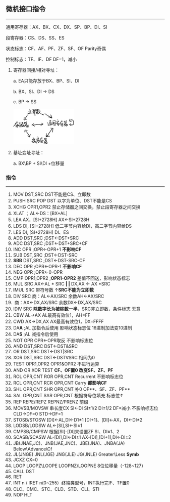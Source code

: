 ## 微机接口指令

---

通用寄存器：AX、BX、CX、DX、SP、BP、DI、SI

段寄存器：CS、DS、SS、ES

状态标志：CF、AF、PF、ZF、SF、OF Parity奇偶

控制标志：TF、IF、DF DF=1，减小

1.  寄存器间接/相对寻址：

    a.  EA只能存放于BX、BP、SI、DI

    b.  BX、SI、DI → DS

    c.  BP → SS

    <img src="./2.微机接口指令.jpg" style="zoom: 50%;" />

2.  基址变址寻址：

    a.  BX\\BP + SI\\DI +位移量

### 指令

---



1. MOV   DST,SRC  DST不能是CS、立即数
2. PUSH SRC POP DST 以字为单位、DST不能是CS
3. XCHG OPR1,OPR2 禁止存储器之间交换，禁止段寄存器之间交换
4. XLAT ；AL←DS：\[BX+AL\]
5. LEA   AX，\[SI+2728H\] AX←SI+2728H
6. LDS   DI, \[SI+2728H\] 低二字节内容给DI，高二字节内容给DS
7. LES   DI, \[SI+2728H\] DI、ES
8. ADD  DST,SRC ;DST←DST+SRC
9. ADC  DST,SRC ;DST←DST+SRC+CF
10. INC   OPR ;OPR←OPR+1 **不影响CF**
11. SUB  DST,SRC ;DST←DST-SRC
12. **SBB**  DST,SRC ;DST←DST-SRC-CF
13. DEC  OPR ;OPR←OPR-1 **不影响CF**
14. NEG  OPR ;OPR←0-OPR
15. CMP  OPR1,OPR2 ;**OPR1-OPR2** 差值不回送，影响状态标志
16. MUL  SRC AX←AL \* SRC **\| \|** DX,AX ← AX \*SRC
17. **I**MUL SRC 带符号数 ↑**SRC不能为立即数**
18. DIV    SRC 商：AL←AX/SRC 余数AH←AX/SRC
19. ​                  商：AX←DX,AX/SRC 余数DX←DX,AX/SRC
20. IDIV SRC **除数字长为被除数一半**，SRC非立即数，条件标志 无意
21. CBW AL→AX AL最高有效位1，AH=FF
22. CWD AX→DX,AX AX最高有效位1，DX=FFFF
23. DA**A** ;AL 加指令后使用 影响状态标志位 16进制加法变10进制
24. DA**S** ;AL 减指令后使用
25. NOT OPR OPR←OPR取反 不影响标志位
26. AND DST,SRC DST←DST&SRC
27. OR DST,SRC DST←DST\|SRC
28. XOR DST,SRC DST←DST∀SRC 相同为0
29. TEST OPR1,OPR2 OPR1&OPR2 不进行运算
30. AND OR XOR TEST **CF、OF置0 改变SF、ZF、PF**
31. ROL OPR,CNT ROR OPR,CNT Recurrent 不影响标志位
32. RCL OPR,CNT RCR OPR,CNT Carry **都影响CF**
33. SHL OPR,CNT SHR OPR,CNT 补0 OF**、SF、ZF、PF**
34. SAL OPR,CNT SAR OPR,CNT 根据符号位填充 标志位↑
35. REP REPE/REPZ REPNZ/PRENZ 前缀
36. MOVSB/MOVSW 串长度CX SI←DI SI±1/2 DI±1/2 DF=减小 不影响标志位  CLD→DF=0  STD→DF=1
37. STOSB/STOSW \[DI\]←AL,DI←D1±1 [DI+1\]、\[DI\]←AX，DI←DI±2
38. LODSB/LODSW AL←\[SI\],SI←SI±1
39. CMPSB/CMPSW 根据\[SI\]-\[DI\]来设置ZF SI、DI±1、2
40. SCASB/SCASW AL-\[DI\],DI←DI±1  AX-\[DI\],\[DI+1\],DI←DI±2
41. JB(JNAE,JC)、JNB(JAE,JNC)、JBE(JNA)、JNBA(JA) Below\\Advance\\Cf
42. JL(JNGE) JNL(JGE) JNG(JLE) JG(JNLE) Greater\\Less **Symb**
43. JCXZ CX=0
44. LOOP LOOPZ\\LOOPE LOOPNZ/LOOPNE 8位位移量（-128\~127）
45. CALL DST
46. RET
47. INT n / IRET n(0\~255）终端类型号，INT执行完IF、TF置0
48. CLC、CMC、STC、CLD、STD、CLI、STI
49. NOP HLT
